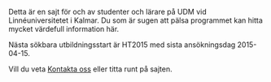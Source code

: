 Detta är en sajt för och av studenter och lärare på UDM vid Linnéuniversitetet i Kalmar. Du som är sugen att pälsa programmet kan hitta mycket värdefull information här.

Nästa sökbara utbildningsstart är HT2015 med sista ansökningsdag 2015-04-15.

Vill du veta [Kontakta oss](/program/utveckling-och-drift-av-mjukvarusystem/kontakt/) eller titta runt på sajten.
